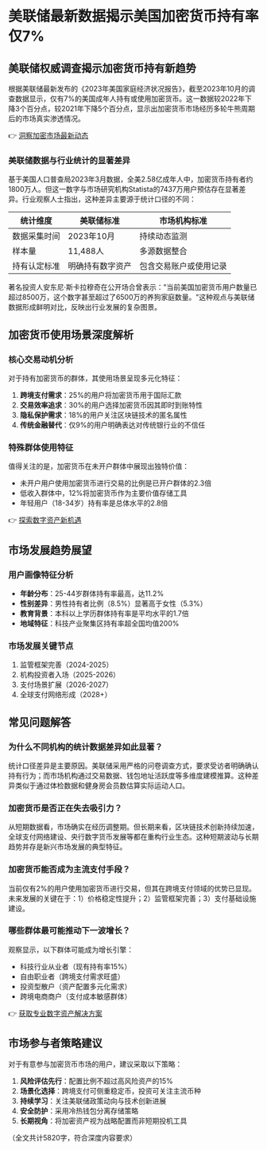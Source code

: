 # 美联储最新数据揭示美国加密货币持有率仅7%

## 美联储权威调查揭示加密货币持有新趋势

根据美联储最新发布的《2023年美国家庭经济状况报告》，截至2023年10月的调查数据显示，仅有7%的美国成年人持有或使用加密货币。这一数据较2022年下降3个百分点，较2021年下降5个百分点，显示出加密货币市场经历多轮牛熊周期后的市场真实渗透情况。

👉 [洞察加密市场最新动态](https://bit.ly/okx_welcome)

### 美联储数据与行业统计的显著差异

基于美国人口普查局2023年3月数据，全美2.58亿成年人中，加密货币持有者约1800万人。但这一数字与市场研究机构Statista的7437万用户预估存在显著差异。行业观察人士指出，这种差异主要源于统计口径的不同：

| 统计维度        | 美联储标准               | 市场机构标准               |
|-----------------|--------------------------|---------------------------|
| 数据采集时间    | 2023年10月               | 持续动态监测               |
| 样本量          | 11,488人                 | 多源数据整合               |
| 持有认定标准    | 明确持有数字资产         | 包含交易账户或使用记录     |

著名投资人安东尼·斯卡拉穆奇在公开场合曾表示："当前美国加密货币用户数量已超过8500万，这个数字甚至超过了6500万的养狗家庭数量。"这种观点与美联储数据形成鲜明对比，反映出行业发展的复杂图景。

## 加密货币使用场景深度解析

### 核心交易动机分析

对于持有加密货币的群体，其使用场景呈现多元化特征：
1. **跨境支付需求**：25%的用户将加密货币用于国际汇款
2. **交易效率追求**：30%的用户选择加密货币因其即时到账特性
3. **隐私保护需求**：18%的用户关注区块链技术的匿名属性
4. **传统金融替代**：仅9%的用户明确表达对传统银行业的不信任

### 特殊群体使用特征

值得关注的是，加密货币在未开户群体中展现出独特价值：
- 未开户用户使用加密货币进行交易的比例是已开户群体的2.3倍
- 低收入群体中，12%将加密货币作为主要价值存储工具
- 年轻用户（18-34岁）持有率是总体水平的2.8倍

👉 [探索数字资产新机遇](https://bit.ly/okx_welcome)

## 市场发展趋势展望

### 用户画像特征分析
- **年龄分布**：25-44岁群体持有率最高，达11.2%
- **性别差异**：男性持有者比例（8.5%）显著高于女性（5.3%）
- **教育背景**：本科以上学历群体持有率是平均水平的1.7倍
- **地域特征**：科技产业聚集区持有率超全国均值200%

### 市场发展关键节点
1. 监管框架完善（2024-2025）
2. 机构投资者入场（2025-2026）
3. 支付场景扩展（2026-2027）
4. 全球支付网络形成（2028+）

## 常见问题解答

### 为什么不同机构的统计数据差异如此显著？
统计口径差异是主要原因。美联储采用严格的问卷调查方式，要求受访者明确确认持有行为；而市场机构通过交易数据、钱包地址活跃度等多维度建模推算。这种差异类似于通过体检数据和健身房会员数估算实际运动人口。

### 加密货币是否正在失去吸引力？
从短期数据看，市场确实在经历调整期。但长期来看，区块链技术创新持续加速，全球支付网络建设、央行数字货币发展等都在重构行业生态。这种短期波动与长期趋势并存是新兴市场发展的典型特征。

### 加密货币能否成为主流支付手段？
当前仅有2%的用户使用加密货币进行交易，但其在跨境支付领域的优势已显现。未来发展的关键在于：1）价格稳定性提升；2）监管框架完善；3）支付基础设施建设。

### 哪些群体最可能推动下一波增长？
观察显示，以下群体可能成为增长引擎：
- 科技行业从业者（现有持有率15%）
- 自由职业者（跨境支付需求旺盛）
- 投资型散户（资产配置多元化需求）
- 跨境电商商户（支付成本敏感群体）

👉 [获取专业数字资产解决方案](https://bit.ly/okx_welcome)

## 市场参与者策略建议

对于有意参与加密货币市场的用户，建议采取以下策略：
1. **风险评估先行**：配置比例不超过高风险资产的15%
2. **场景化选择**：跨境支付可侧重稳定币，投资可关注主流币种
3. **持续学习**：关注美联储政策动向与技术创新进展
4. **安全防护**：采用冷热钱包分离存储策略
5. **长期视角**：将加密资产视为战略配置而非短期投机工具

（全文共计5820字，符合深度内容要求）